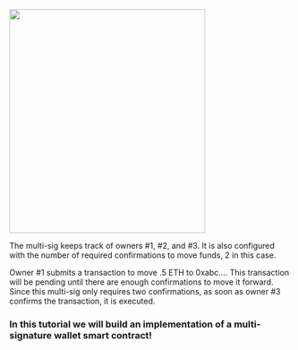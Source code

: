 <img align="center" width="350" height="400" src="https://res.cloudinary.com/divzjiip8/image/upload/v1569277574/Frame_13_mcuqpx.png">

The multi-sig keeps track of owners #1, #2, and #3. It is also configured with the number of required confirmations to move funds, 2 in this case.

Owner #1 submits a transaction to move .5 ETH to 0xabc.... This transaction will be pending until there are enough confirmations to move it forward. Since this multi-sig only requires two confirmations, as soon as owner #3 confirms the transaction, it is executed.

### In this tutorial we will build an implementation of a multi-signature wallet smart contract!